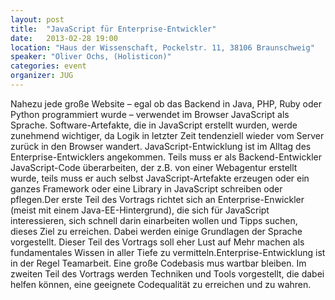 ```yaml
---
layout: post
title:  "JavaScript für Enterprise-Entwickler"
date:   2013-02-28 19:00
location: "Haus der Wissenschaft, Pockelstr. 11, 38106 Braunschweig"
speaker: "Oliver Ochs, (Holisticon)"
categories: event
organizer: JUG
---
```

Nahezu jede große Website – egal ob das Backend in Java, PHP, Ruby oder Python programmiert wurde – verwendet im
Browser JavaScript als Sprache. Software-Artefakte, die in JavaScript erstellt wurden, werde zunehmend wichtiger, da
Logik in letzter Zeit tendenziell wieder vom Server zurück in den Browser wandert. JavaScript-Entwicklung ist im Alltag
des Enterprise-Entwicklers angekommen. Teils muss er als Backend-Entwickler JavaScript-Code überarbeiten, der z.B. von
einer Webagentur erstellt wurde, teils muss er auch selbst JavaScript-Artefakte erzeugen oder ein ganzes Framework oder
eine Library in JavaScript schreiben oder pflegen.Der erste Teil des Vortrags richtet sich an Enterprise-Enwickler
(meist mit einem Java-EE-Hintergrund), die sich für JavaScript interessieren, sich schnell darin einarbeiten wollen und
Tipps suchen, dieses Ziel zu erreichen. Dabei werden einige Grundlagen der Sprache vorgestellt. Dieser Teil des Vortrags
soll eher Lust auf Mehr machen als fundamentales Wissen in aller Tiefe zu vermitteln.Enterprise-Entwicklung ist in der
Regel Teamarbeit. Eine große Codebasis mus wartbar bleiben. Im zweiten Teil des Vortrags werden Techniken und Tools
vorgestellt, die dabei helfen können, eine geeignete Codequalität zu erreichen und zu wahren.